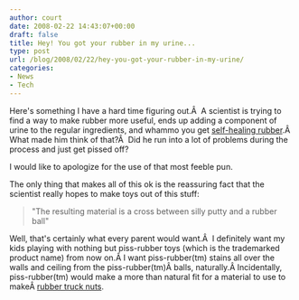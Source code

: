 ```yaml
---
author: court
date: 2008-02-22 14:43:07+00:00
draft: false
title: Hey! You got your rubber in my urine...
type: post
url: /blog/2008/02/22/hey-you-got-your-rubber-in-my-urine/
categories:
- News
- Tech
---
```


Here's something I have a hard time figuring out.Â  A scientist is trying to find a way to make rubber more useful, ends up adding a component of urine to the regular ingredients, and whammo you get [self-healing rubber](http://cnews.canoe.ca/CNEWS/Science/2008/02/20/4862758-cp.html).Â  What made him think of that?Â  Did he run into a lot of problems during the process and just get pissed off?

I would like to apologize for the use of that most feeble pun.

The only thing that makes all of this ok is the reassuring fact that the scientist really hopes to make toys out of this stuff:


<blockquote>"The resulting material is a cross between silly putty and a rubber ball"</blockquote>


Well, that's certainly what every parent would want.Â  I definitely want my kids playing with nothing but piss-rubber toys (which is the trademarked product name) from now on.Â I want piss-rubber(tm) stains all over the walls and ceiling from the piss-rubber(tm)Â balls, naturally.Â Incidentally, piss-rubber(tm) would make a more than natural fit for a material to use to makeÂ [rubber truck nuts](http://www.vallentyne.com/blog/2008/01/17/aw-nuts/).
